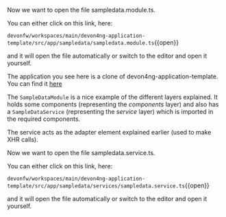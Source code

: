 Now we want to open the file sampledata.module.ts. 

You can either click on this link, here: 

`devonfw/workspaces/main/devon4ng-application-template/src/app/sampledata/sampledata.module.ts`{{open}}

and it will open the file automatically or switch to the editor and open it yourself. 

The application you see here is a clone of devon4ng-application-template. You can find it [here](https://github.com/devonfw/devon4ng-application-template)

The `SampleDataModule` is a nice example of the different layers explained. It holds some components (representing the *components* layer) and also has a `SampleDataService` (representing the *service* layer) which is imported in the required components.

The service acts as the adapter element explained earlier (used to make XHR calls). 



Now we want to open the file sampledata.service.ts. 

You can either click on this link, here: 

`devonfw/workspaces/main/devon4ng-application-template/src/app/sampledata/services/sampledata.service.ts`{{open}}

and it will open the file automatically or switch to the editor and open it yourself. 